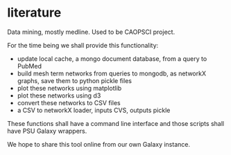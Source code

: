 literature
==========

Data mining, mostly medline. Used to be CAOPSCI project.


For the time being we shall provide this functionality:

 - update local cache, a mongo document database, from a query to PubMed
 - build mesh term networks from queries to mongodb, as networkX graphs, save them to python pickle files
 - plot these networks using matplotlib
 - plot these networks using d3
 - convert these networks to CSV files
 - a CSV to networkX loader, inputs CVS, outputs pickle
 
 These functions shall have a command line interface and those scripts shall have PSU Galaxy wrappers.
 
 We hope to share this tool online from our own Galaxy instance.
